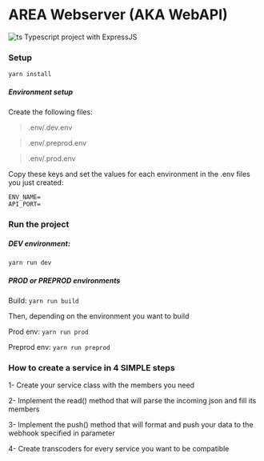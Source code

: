 # AREA Webserver (AKA WebAPI)

![ts](https://badgen.net/badge/-/TypeScript?icon=typescript&label&labelColor=blue&color=555555) 
Typescript project with ExpressJS

### Setup

`yarn install`

##### Environment setup

Create the following files:
> .env/.dev.env

> .env/.preprod.env

> .env/.prod.env

Copy these keys and set the values for each environment in the .env files you just created:
```
ENV_NAME=
API_PORT=
```


### Run the project

##### DEV environment:
`yarn run dev`


##### PROD or PREPROD environments

Build: `yarn run build`

Then, depending on the environment you want to build

Prod env: `yarn run prod`

Preprod env: `yarn run preprod`

### How to create a service in 4 SIMPLE steps

1- Create your service class with the members you need

2- Implement the read() method that will parse the incoming json and fill its members

3- Implement the push() method that will format and push your data to the webhook specified in parameter

4- Create transcoders for every service you want to be compatible
